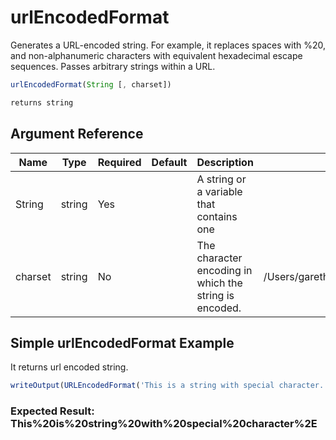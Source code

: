 # urlEncodedFormat

Generates a URL-encoded string. For example, it replaces spaces
 with %20, and non-alphanumeric characters with equivalent
 hexadecimal escape sequences. Passes arbitrary strings within a
 URL.

```javascript
urlEncodedFormat(String [, charset])
```

```javascript
returns string
```

## Argument Reference

| Name | Type | Required | Default | Description | Values |
| --- | --- | --- | --- | --- | --- |
| String | string | Yes |  | A string or a variable that contains one |  |
| charset | string | No |  | The character encoding in which the string is encoded. | /Users/garethedwards/development/github/cfdocs/docs/functions/urlencodedformat.md|utf-16 |

## Simple urlEncodedFormat Example

It returns url encoded string.

```javascript
writeOutput(URLEncodedFormat('This is a string with special character.'));
```

### Expected Result: This%20is%20string%20with%20special%20character%2E
